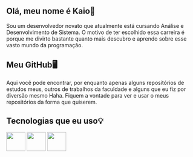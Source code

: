 ## Olá, meu nome é Kaio👋
Sou um desenvolvedor novato que atualmente está cursando Análise e Desenvolvimento de Sistema. O motivo de ter escolhido essa carreira é porque me divirto bastante quanto mais descubro e aprendo sobre esse vasto mundo da programação.

## Meu GitHub🖥️
Aqui você pode encontrar, por enquanto apenas alguns repositórios de estudos meus, outros de trabalhos da faculdade e alguns que eu fiz por diversão mesmo Haha. Fiquem a vontade para ver e usar o meus repositórios da forma que quiserem.

## Tecnologias que eu uso💡
<div display = "inline">
  <img width= "50" height = "50" src="https://cdn.jsdelivr.net/gh/devicons/devicon/icons/java/java-original.svg" /> 
  <img width= "50" height = "50" src="https://cdn.jsdelivr.net/gh/devicons/devicon/icons/mysql/mysql-plain.svg" /> 
  <img width= "50" height = "50" src="https://cdn.jsdelivr.net/gh/devicons/devicon/icons/godot/godot-original.svg" />
</div>         
          
          
                   
          

